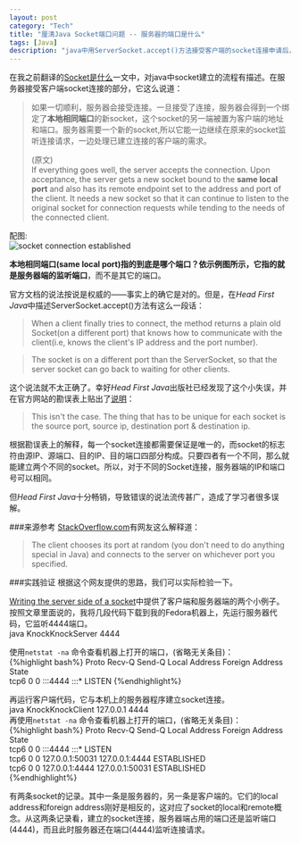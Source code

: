 ```yaml
---
layout: post    
category: "Tech"   
title: "厘清Java Socket端口问题 -- 服务器的端口是什么"      
tags: [Java]    
description: "java中用ServerSocket.accept()方法接受客户端的socket连接申请后，一个新的socket将会生成。关于这个socket，它两头的IP和端口是怎么确定的，存在着不同解释。本文将说明并验证：新建socket的服务器端端口号就是服务器正在监听的端口号，而不是随机分配的端口号。"
---
```


在我之前翻译的[Socket是什么](http://blog.yuantops.com/tech/socket-definition-oracle-java-tutorial/)一文中，对java中socket建立的流程有描述。在服务器接受客户端socket连接的部分，它这么说道：  

> 如果一切顺利，服务器会接受连接。一旦接受了连接，服务器会得到一个绑定了**本地相同端口**的新socket，这个socket的另一端被置为客户端的地址和端口。服务器需要一个新的socket,所以它能一边继续在原来的socket监听连接请求，一边处理已建立连接的客户端的需求。   
>
> (原文)  
> If everything goes well, the server accepts the connection. Upon acceptance, the server gets a new socket bound to the **same local port** and also has its remote endpoint set to the address and port of the client. It needs a new socket so that it can continue to listen to the original socket for connection requests while tending to the needs of the connected client.  

配图:  
![socket connection established](http://docs.oracle.com/javase/tutorial/figures/networking/6connect.gif)    

**本地相同端口(same local port)**指的到底是哪个端口？依示例图所示，它指的就是服务器端的**监听端口**，而不是其它的端口。   

官方文档的说法按说是权威的——事实上的确它是对的。但是，在*Head First Java*中描述ServerSocket.accept()方法有这么一段话：  

> When a client finally tries to connect, the method returns a plain old Socket(on a different port) that knows how to communicate with the client(i.e, knows the client's IP address and the port number).   

> The socket is on a different port than the ServerSocket, so that the server socket can go back to waiting for other clients.   

这个说法就不太正确了。幸好*Head First Java*出版社已经发现了这个小失误，并在官方网站的勘误表上贴出了[说明](http://www.oreilly.com/catalog/errataunconfirmed.csp?isbn=9780596009205)：    

> This isn't the case. The thing that has to be unique for each socket is the source port, source ip, destination port & destination ip.   

根据勘误表上的解释，每一个socket连接都需要保证是唯一的，而socket的标志符由源IP、源端口、目的IP、目的端口四部分构成。只要四者有一个不同，那么就能建立两个不同的socket。所以，对于不同的Socket连接，服务器端的IP和端口号可以相同。   

但*Head First Java*十分畅销，导致错误的说法流传甚广，造成了学习者很多误解。  

###来源参考
[StackOverflow.com](https://stackoverflow.com/questions/4307549/serversocket-accept-method/4308243#4308243)有网友这么解释道：  

> The client chooses its port at random (you don't need to do anything special in Java) and connects to the server on whichever port you specified.  

###实践验证
根据这个网友提供的思路，我们可以实际检验一下。   

[Writing the server side of a socket](http://docs.oracle.com/javase/tutorial/networking/sockets/clientServer.html)中提供了客户端和服务器端的两个小例子。按照文章里面说的，我将几段代码下载到我的Fedora机器上，先运行服务器代码，它监听4444端口。  
java KnockKnockServer 4444    

使用`netstat -na` 命令查看机器上打开的端口，(省略无关条目)：   
{%highlight bash%}
Proto Recv-Q Send-Q Local Address   Foreign Address         State      
tcp6       0      0        :::4444       :::*               LISTEN
{%endhighlight%}

再运行客户端代码，它与本机上的服务器程序建立socket连接。    
java KnockKnockClient 127.0.0.1 4444    
再使用`netstat -na` 命令查看机器上打开的端口，(省略无关条目)：   
{%highlight bash%}
Proto Recv-Q Send-Q Local Address   Foreign Address         State      
tcp6       0      0 :::4444                 :::*                    LISTEN     
tcp6       0      0 127.0.0.1:50031         127.0.0.1:4444          ESTABLISHED  
tcp6       0      0 127.0.0.1:4444          127.0.0.1:50031         ESTABLISHED  
{%endhighlight%}

有两条socket的记录。其中一条是服务器的，另一条是客户端的。它们的local address和foreign address刚好是相反的，这对应了socket的local和remote概念。从这两条记录看，建立的socket连接，服务器端占用的端口还是监听端口(4444)，而且此时服务器还在端口(4444)监听连接请求。    
